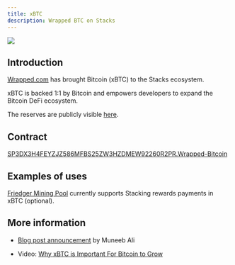 ```yaml
---
title: xBTC
description: Wrapped BTC on Stacks
---
```


![](/img/xbtc-icon.webp)

## Introduction

[Wrapped.com](https://www.wrapped.com) has brought Bitcoin (xBTC) to the Stacks ecosystem.

xBTC is backed 1:1 by Bitcoin and empowers developers to expand the Bitcoin DeFi ecosystem.

The reserves are publicly visible [here](https://open.wrapped.com/reserves/).

## Contract

[SP3DX3H4FEYZJZ586MFBS25ZW3HZDMEW92260R2PR.Wrapped-Bitcoin](https://explorer.stacks.co/txid/SP3DX3H4FEYZJZ586MFBS25ZW3HZDMEW92260R2PR.Wrapped-Bitcoin?chain=mainnet)

## Examples of uses

[Friedger Mining Pool](https://pool.friedger.de/) currently supports Stacking rewards payments in xBTC (optional).

## More information

- [Blog post announcement](https://www.stacks.co/blog/tokensoft-wrapped-fundamental-bitcoin-defi-building-blocks-xbtc) by Muneeb Ali

- Video: [Why xBTC is Important For Bitcoin to Grow](https://www.youtube.com/watch?v=xIoadrfSdi4)
